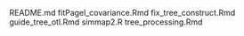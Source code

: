 README.md
fitPagel_covariance.Rmd
fix_tree_construct.Rmd
guide_tree_otl.Rmd
simmap2.R
tree_processing.Rmd
